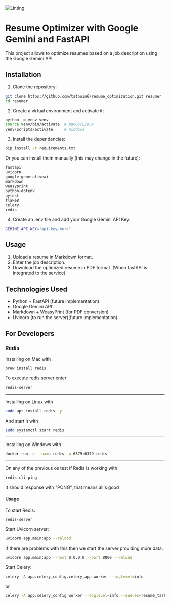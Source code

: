 ![Linting](https://github.com/tatooin6/resume_optimization/actions/workflows/linting.yml/badge.svg)

# Resume Optimizer with Google Gemini and FastAPI

This project allows to optimize resumes based on a job description using the Google Gemini API.

## Installation

1. Clone the repository:
```bash
git clone https://github.com/tatooin6/resume_optimization.git resumer
cd resumer
```

2. Create a virtual environment and activate it:
```bash
python -m venv venv
source venv/bin/activate  # macOS/Linux
venv\Scripts\activate     # Windows
```

3. Install the dependencies:
```bash
pip install -r requirements.txt
```

Or you can install them manually (this may change in the future):
```txt
fastapi
uvicorn
google-generativeai
markdown
weasyprint
python-dotenv
pytest
flake8
celery
redis
```

4. Create an .env file and add your Google Gemini API Key:
```bash
GEMINI_API_KEY="api-key-here"
```

## Usage
1. Upload a resume in Markdown format.
2. Enter the job description.
3. Download the optimized resume in PDF format. (When fastAPI is integrated to the service)

## Technologies Used
- Python + FastAPI (future implementation)
- Google Gemini API
- Markdown + WeasyPrint (for PDF conversion)
- Uvicorn (to run the server)(future implementation)

## For Developers

### Redis
Installing on Mac with
```bash
brew install redis
```

To execute redis server enter
```bash
redis-server
```
--- 
Installing on Linux with
```bash
sudo apt install redis -y
```

And start it with
```bash
sudo systemctl start redis
```
---
Installing on Windows with
```bash
docker run -d --name redis -p 6379:6379 redis
```
---
On any of the previous os test if Redis is working with
```bash
redis-cli ping
``` 
It should response with "PONG", that means all's good

#### Usage

To start Redis:
```bash
redis-server
```

Start Uvicorn server:
```bash
uvicorn app.main:app --reload
```
If there are problems with this then we start the server providing more data:
```bash
uvicorn app.main:app --host 0.0.0.0 --port 8000 --reload
```

Start Celery:
```bash
celery -A app.celery_config.celery_app worker --loglevel=info
```
or
```bash
celery -A app.celery_config worker --loglevel=info --queues=resume_task
```




